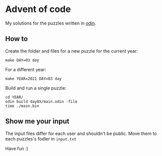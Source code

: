 # Advent of code
My solutions for the puzzles written in [odin](https://odin-lang.org/).

## How to
Create the folder and files for a new puzzle for the current year:
```
make DAY=03 day
```

For a different year:
```
make YEAR=2021 DAY=03 day
```

Build and run a single puzzle:
```
cd YEAR/
odin build day0X/main.odin -file
time ./main.bin
```

## Show me your input
The input files differ for each user and shouldn't be public. Move them to each puzzles's fodler in `input.txt`

Have fun :)
